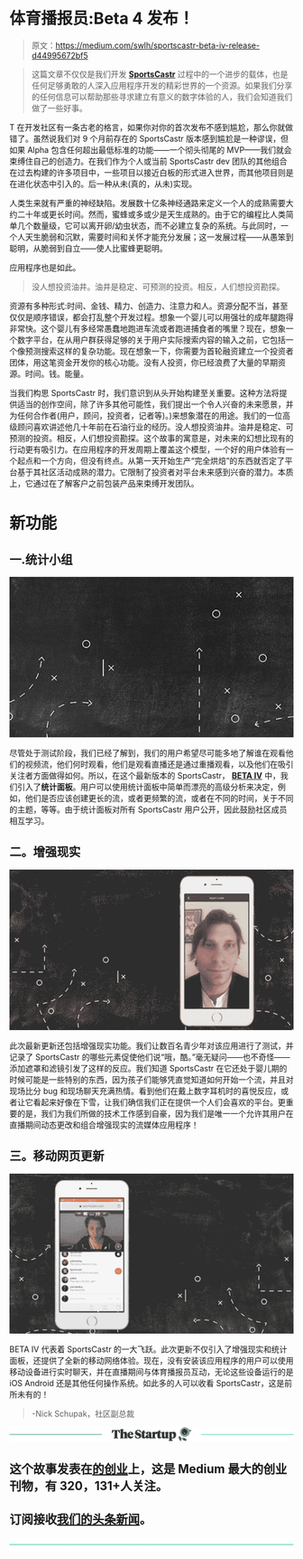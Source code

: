 # 体育播报员:Beta 4 发布！

> 原文：<https://medium.com/swlh/sportscastr-beta-iv-release-d44995672bf5>

> 这篇文章不仅仅是我们开发 [**SportsCastr**](http://www.sportscastr.com) 过程中的一个进步的载体，也是任何足够勇敢的人深入应用程序开发的精彩世界的一个资源。如果我们分享的任何信息可以帮助那些寻求建立有意义的数字体验的人，我们会知道我们做了一些好事。

T 在开发社区有一条古老的格言，如果你对你的首次发布不感到尴尬，那么你就做错了。虽然说我们对 9 个月前存在的 SportsCastr 版本感到尴尬是一种谬误，但如果 Alpha 包含任何超出最低标准的功能——一个彻头彻尾的 MVP——我们就会束缚住自己的创造力。在我们作为个人或当前 SportsCastr dev 团队的其他组合在过去构建的许多项目中，一些项目以接近白板的形式进入世界，而其他项目则是在进化状态中引入的。后一种从未(真的，从未)实现。

人类生来就有严重的神经缺陷。发展数十亿条神经通路来定义一个人的成熟需要大约二十年或更长时间。然而，蜜蜂或多或少是天生成熟的。由于它的编程比人类简单几个数量级，它可以离开卵/幼虫状态，而不必建立复杂的系统。与此同时，一个人天生脆弱和沉默，需要时间和关怀才能充分发展；这一发展过程——从愚笨到聪明，从脆弱到自立——使人比蜜蜂更聪明。

应用程序也是如此。

> 没人想投资油井。油井是稳定、可预测的投资。相反，人们想投资勘探。

资源有多种形式:时间、金钱、精力、创造力、注意力和人。资源分配不当，甚至仅仅是顺序错误，都会打乱整个开发过程。想象一个婴儿可以用强壮的成年腿跑得非常快。这个婴儿有多经常愚蠢地跑进车流或者跑进捕食者的嘴里？现在，想象一个数字平台，在从用户群获得足够的关于用户实际搜索内容的输入之前，它包括一个像预测搜索这样的复杂功能。现在想象一下，你需要为首轮融资建立一个投资者团体，用这笔资金开发你的核心功能。没有人投资，你已经浪费了大量的早期资源。时间。钱。能量。

当我们构思 SportsCastr 时，我们意识到从头开始构建至关重要。这种方法将提供适当的创作空间，除了许多其他可能性，我们提出一个令人兴奋的未来愿景，并为任何合作者(用户，顾问，投资者，记者等)。)来想象潜在的用途。我们的一位高级顾问喜欢讲述他几十年前在石油行业的经历。没人想投资油井。油井是稳定、可预测的投资。相反，人们想投资勘探。这个故事的寓意是，对未来的幻想比现有的行动更有吸引力。在应用程序的开发周期上覆盖这个模型，一个好的用户体验有一个起点和一个方向，但没有终点。从第一天开始生产“完全烘焙”的东西就否定了平台基于其社区活动成熟的潜力。它限制了投资者对平台未来感到兴奋的潜力。本质上，它通过在了解客户之前包装产品来束缚开发团队。

# 新功能

## 一.统计小组

![](img/eeda12beac8bbc1920517ec001031c58.png)

尽管处于测试阶段，我们已经了解到，我们的用户希望尽可能多地了解谁在观看他们的视频流，他们何时观看，他们是观看直播还是通过重播观看，以及他们在吸引关注者方面做得如何。所以，在这个最新版本的 SportsCastr， [**BETA IV**](http://www.sportscastr.com/updates) 中，我们引入了**统计面板**。用户可以使用统计面板中简单而漂亮的高级分析来决定，例如，他们是否应该创建更长的流，或者更频繁的流，或者在不同的时间，关于不同的主题，等等。由于统计面板对所有 SportsCastr 用户公开，因此鼓励社区成员相互学习。

## 二。增强现实

![](img/665e24701f4cd94cddfdc0314430e6bd.png)

此次最新更新还包括增强现实功能。我们让数百名青少年对该应用进行了测试，并记录了 SportsCastr 的哪些元素促使他们说“哦，酷。”毫无疑问——也不奇怪——添加遮罩和滤镜引发了这样的反应。我们知道 SportsCastr 在它还处于婴儿期的时候可能是一些特别的东西，因为孩子们能够凭直觉知道如何开始一个流，并且对现场比分 bug 和现场聊天充满热情。看到他们在戴上数字耳机时的喜悦反应，或者让它看起来好像在下雪，让我们确信我们正在提供一个人们会喜欢的平台。更重要的是，我们为我们所做的技术工作感到自豪，因为我们是唯一一个允许其用户在直播期间动态更改和组合增强现实的流媒体应用程序！

## 三。移动网页更新

![](img/9c9f389a2cb0155ed2490f6fa1b1cfe1.png)

BETA IV 代表着 SportsCastr 的一大飞跃。此次更新不仅引入了增强现实和统计面板，还提供了全新的移动网络体验。现在，没有安装该应用程序的用户可以使用移动设备进行实时聊天，并在直播期间与体育播报员互动，无论这些设备运行的是 iOS Android 还是其他任何操作系统。如此多的人可以收看 SportsCastr，这是前所未有的！

> -Nick Schupak，社区副总裁

[![](img/308a8d84fb9b2fab43d66c117fcc4bb4.png)](https://medium.com/swlh)

## 这个故事发表在[的创业](https://medium.com/swlh)上，这是 Medium 最大的创业刊物，有 320，131+人关注。

## 订阅接收[我们的头条新闻](http://growthsupply.com/the-startup-newsletter/)。

[![](img/b0164736ea17a63403e660de5dedf91a.png)](https://medium.com/swlh)